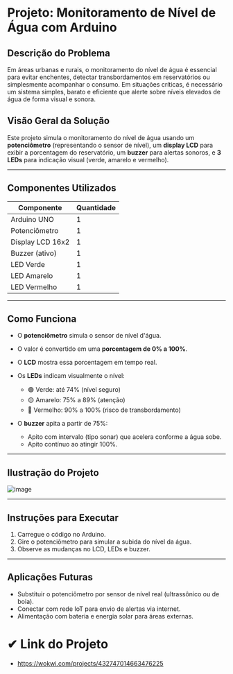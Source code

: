 #  Projeto: Monitoramento de Nível de Água com Arduino

##  Descrição do Problema

Em áreas urbanas e rurais, o monitoramento do nível de água é essencial para evitar enchentes, detectar transbordamentos em reservatórios ou simplesmente acompanhar o consumo. Em situações críticas, é necessário um sistema simples, barato e eficiente que alerte sobre níveis elevados de água de forma visual e sonora.

##  Visão Geral da Solução

Este projeto simula o monitoramento do nível de água usando um **potenciômetro** (representando o sensor de nível), um **display LCD** para exibir a porcentagem do reservatório, um **buzzer** para alertas sonoros, e **3 LEDs** para indicação visual (verde, amarelo e vermelho).

---

##  Componentes Utilizados

| Componente           | Quantidade |
| -------------------- | ---------- |
| Arduino UNO          | 1          |
| Potenciômetro        | 1          |
| Display LCD 16x2     | 1          |
| Buzzer (ativo)       | 1          |
| LED Verde            | 1          |
| LED Amarelo          | 1          |
| LED Vermelho         | 1          |

---

##  Como Funciona

* O **potenciômetro** simula o sensor de nível d'água.
* O valor é convertido em uma **porcentagem de 0% a 100%**.
* O **LCD** mostra essa porcentagem em tempo real.
* Os **LEDs** indicam visualmente o nível:

  * 🟢 Verde: até 74% (nível seguro)
  * 🟡 Amarelo: 75% a 89% (atenção)
  * 🔴 Vermelho: 90% a 100% (risco de transbordamento)
* O **buzzer** apita a partir de 75%:

  * Apito com intervalo (tipo sonar) que acelera conforme a água sobe.
  * Apito contínuo ao atingir 100%.

---

##  Ilustração do Projeto

![image](https://github.com/user-attachments/assets/53350c78-3f2d-40b8-a87f-ee0dd6028950)

---

##  Instruções para Executar

1. Carregue o código no Arduino.
2. Gire o potenciômetro para simular a subida do nível da água.
3. Observe as mudanças no LCD, LEDs e buzzer.

---

##  Aplicações Futuras

* Substituir o potenciômetro por sensor de nível real (ultrassônico ou de boia).
* Conectar com rede IoT para envio de alertas via internet.
* Alimentação com bateria e energia solar para áreas externas.

# ✔ Link do Projeto

* https://wokwi.com/projects/432747014663476225


